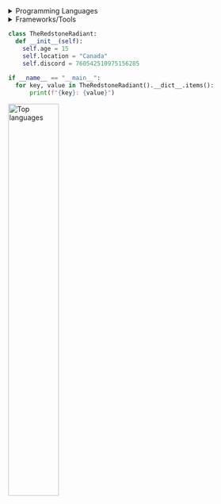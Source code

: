 <details>
  <summary>Programming Languages</summary>

  <ul>
    <li>
      <h5>Python</h5>
    </li>
    <li>
      <h5>JavaScript</h5>
    </li>
    <li>
      <h5>HTML, CSS</h5>
    </li>
    <li>
      <h5>SQL</h5>
    </li>
    <li>
      <h5>C++</h5>
    </li>
    <li>
      <h5>Ruby</h5>
    </li>
    <li>
      <h5>C#</h5>
    </li>
    <li>
      <h5>PHP</h5>
    </li>
  </ul>
</details>

<details>
  <summary>Frameworks/Tools</summary>
    <h5>Databases:</h5>
  <ul>
    <li>
      <h5>MySQL</h5>
    </li>
    <li>
      <h5>PostgreSQL</h5>
    </li>
    <li>
      <h5>MongoDB</h5>
    </li>
  </ul>
  <h5>Front-end:</h5>
  <ul>
    <li>
      <h5>React</h5>
    </li>
    <li>
      <h5>Electron</h5>
    </li>
  </ul>
  <h5>GUI Libraries:</h5>
  <ul>
    <li>
      <h5>Qt5</h5>
    </li>
    <li>
      <h5>Tkinter</h5>
    </li>
  </ul>
  <h5>Backend:</h5>
  <ul>
    <li>
      <h5>Flask</h5>
    </li>
    <li>
      <h5>Express.js</h5>
    </li>
  </ul>
  <br>
</details> 

```py
class TheRedstoneRadiant:
  def __init__(self):
    self.age = 15
    self.location = "Canada"
    self.discord = 760542510975156285
    
if __name__ == "__main__":
  for key, value in TheRedstoneRadiant().__dict__.items():
      print(f"{key}: {value}")
```

<img src="https://github-readme-stats.vercel.app/api/top-langs?username=TheRedstoneRadiant&bg_color=f7f7f7&text_color=000&hide_border=true&count_private=true&layout=compact&hide_title=true" alt="Top languages" width="45%">
